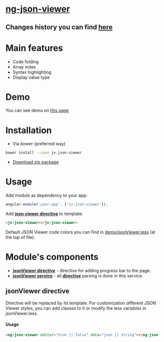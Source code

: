 # [ng-json-viewer](https://github.com/samrose3/ng-json-viewer)

## Changes history you can find [here](https://github.com/samrose3/ng-json-viewer/blob/master/CHANGES.md)

# Main features

* Code folding
* Array index
* Syntax highlighting
* Display value type


# Demo

You can see demo on [this page](http://samrose3.github.io/ng-json-viewer/demo/index.html)

# Installation

* Via bower (preferred way)

```bash
bower install --save jv.json-viewer
```
* [Download zip package](https://github.com/samrose3/ng-json-viewer/archive/master.zip)

# Usage

Add module as dependency to your app:
```javascript
angular.module('your-app', ['jv.json-viewer']);
```

Add [**json viewer directive**](#json-viewer) to template:
```html
<jv-json-viewer></jv-json-viewer>
```

Default JSON Viewer code colors you can find in [demo/jsonViewer.less](https://github.com/samrose3/ng-json-viewer/blob/master/demo/jsonViewer.less) (at the top of file).

# Module's components

* [**jsonViewer directive**](#jsonviewer-directive) - directive for adding progress bar to the page.
* [**jsonViewer service**](#jsonViewer-service) - all [**<jv-json-viewer></jv-json-viewer> directive**](#jsonViewer-directive) parsing is done in this service.

## jsonViewer directive
Directive will be replaced by its template. For customization different JSON Viewer styles, you can add classes to it or modify the less variables in jsonViewer.less.


#### Usage

```html
<ng-json-viewer editor="true || false" data="json || string"></ng-json-viewer>
```
<!--
#### Directive params

|Name|Binding Type|Default value|Description|Example|
|----|------------|-------------|-----------|-------|
|name|```@```||You must specify name of each progress bar for get it then through [**ProgressBarsStorage**](#progressbarsstorage-service)|```<pg-progress-bar name="main"></pg-progress-bar>```|
|minimum|```@```|```8```|Minimum value from which started progress bar|```<pg-progress-bar name="main" minimum="25"></pg-progress-bar>```|
|speed|```@```|```250```|Speed of each width increasing|```<pg-progress-bar name="main" speed="500"></pg-progress-bar>```|
|trickleRate|```@```|```2```|Multiplier of each increasing of width when progress bar is running|```<pg-progress-bar name="main" trickle-rate="5"></pg-progress-bar>```|
|trickleSpeed|```@```|```300```|Multiplier of each increasing of width when progress bar is running|```<pg-progress-bar name="main" trickle-rate="5"></pg-progress-bar>```|
|animation|```@```|```'ease-out'```|Type of css animation|```<pg-progress-bar name="main" animation="linear"></pg-progress-bar>```|

#### Base progress bar template structure

```html
<div class="progress__container"><div class="progress__bar"></div></div>
```

#### Full example

```html
<pg-progress-bar
    name="main"
    minimum="15"
    speed="350"
    trickle-rate="4"
    trickle-speed="400"
    animation="linear">
</pg-progress-bar>
```

## ProgressBar factory

Don't use it directly, it will be constructed when you use ```html <pg-progress-bar></pg-progress-bar>``` directive.
Then you can get instance of ProgressBar class from [**ProgressBarsStorage**](#progressbarsstorage-service) and use methods.  
You can combine method calls to chain (only for non-get methods). Example:
```javascript
progressBar.start().inc().inc();
```

#### Public methods description

|Method|Params|Returns|Description|Example|
|------|------|-------|-----------|-------|
|**start**||```this```|Start progress bar. It will constantly increase its width value prior to calling **done** or **stop** method|```progressBar.start()```|
|**stop**||```this```|Stop increasing value of width|```progressBar.stop()```|
|**done**||```this```|Complete progress bar work|```progressBar.done()```|
|**get**||```{number} - width value```|Get current width of progress bar|```progressBar.get()```|
|**set**|```{number} value```|```this```|Set width of progress bar|```progressBar.set(45)```|
|**inc**|```{number} [value]```|```this```|Increase value of progress bar to specified value or random value if it not specified|```progressBar.inc(); progressBar.inc(15)```|
|**isInProgress**||```{boolean} - is running value```|Whether running or not progress bar now|```progressBar.isInProgress()```|

## ProgressBarsSettings provider

You can use this methods only in config block.
All methods returns ```this``` so you can chaining methods calls.
For default values I used [BEM](http://bem.info/method/definitions/) methodology class naming convention.

|Method|Params|Default Value|Description|Example|
|------|------|-------------|-----------|-------|
|**setContainerClass**|```{string} className```|```progress__container```|Set container's class.|```ProgressBarsSettingsProvider.setContainerClass('progress-container')```|
|**setBarClass**|```{string} className```|```progress__bar```|Set progress bar's class.|```ProgressBarsSettingsProvider.setContainerClass('progress-bar')```|
|**setShowingClass**|```{string} className```|```progress__container_showing```|Set container's class which will be added when progress bar is running.|```ProgressBarsSettingsProvider.setShowingClass('progress-bar-showing')```|

## ProgressBarsStorage service
This service has only one public method: **get**. With this method you can get [**ProgressBar instance**](#progressbar-constructor) and use its methods.  
**Example**:

```javascript
var mainProgressBar = ProgressBarsStorage.get('main');
var completed = false;

mainProgressBar.start();

var getInterval = setInterval(function () {
    if (completed) {
        clearInterval(getInterval);
    }

    console.log(mainProgressBar.get());
}, 1000);

setTimeout(function () {
    mainProgressBar.done();
    completed = true;
}, 5000);
```

-->
